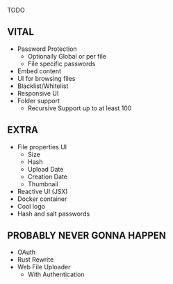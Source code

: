 TODO

## VITAL

-   Password Protection
    -   Optionally Global or per file
    -   File specific passwords
-   Embed content
-   UI for browsing files
-   Blacklist/Whitelist
-   Responsive UI
-   Folder support
    -   Recursive Support up to at least 100

## EXTRA

-   File properties UI
    -   Size
    -   Hash
    -   Upload Date
    -   Creation Date
    -   Thumbnail
-   Reactive UI (JSX)
-   Docker container
-   Cool logo
-   Hash and salt passwords

## PROBABLY NEVER GONNA HAPPEN

-   OAuth
-   Rust Rewrite
-   Web File Uploader
    -   With Authentication
